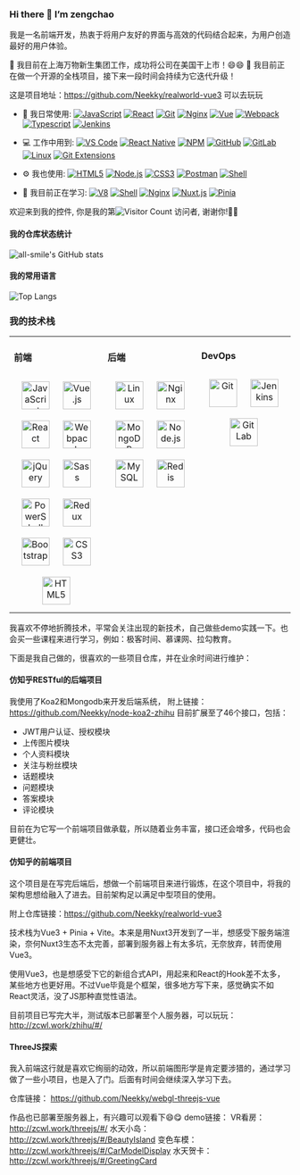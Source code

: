 ### Hi there 👋 I’m zengchao

我是一名前端开发，热衷于将用户友好的界面与高效的代码结合起来，为用户创造最好的用户体验。

 🔭 我目前在上海万物新生集团工作，成功将公司在美国干上市！😄😄
 🌱 我目前正在做一个开源的全栈项目，接下来一段时间会持续为它迭代升级！

这是项目地址：https://github.com/Neekky/realworld-vue3
可以去玩玩

- 🚀 我日常使用:
  [![JavaScript](https://img.shields.io/badge/JavaScript-000000?logo=JavaScript&logoColor=FFCA28)](http://zcwl.work/threejs/#/)
  [![React](https://img.shields.io/badge/React-282c34?logo=react)](http://zcwl.work/threejs/#/CarModelDisplay)
  [![Git](https://img.shields.io/badge/-Git-000000?logo=git&logoColor=FF7043)](http://zcwl.work/threejs/#/GreetingCard)
  [![Nginx](https://img.shields.io/badge/-Nginx-F7F7F7?logo=nginx&logoColor=029137)](http://zcwl.work/threejs/#/GreetingCard)
  [![Vue](https://img.shields.io/badge/Vue.js-35495E?logo=vue.js&logoColor=4FC08D)](http://zcwl.work/threejs/#/BeautyIsland)
  [![Webpack](https://img.shields.io/badge/-webpack-2B3A42?logo=webpack&logoColor=75AFCC)](http://zcwl.work/zhihu/#/)
  [![Typescript](https://img.shields.io/badge/-Typescript-fcfcfc?logo=Typescript&logoColor=2e79c7)](http://zcwl.work/zhihu/#/)
  [![Jenkins](https://img.shields.io/badge/-Jenkins-F6C915?logo=jenkins&logoColor=F16061)](http://zcwl.work/zhihu/#/)

- 💻 工作中用到:
  [![VS Code](https://img.shields.io/badge/-VS%20Code-007ACC?style=plastic&logo=visual-studio-code)](http://zcwl.work/zhihu/#/)
  [![React Native](https://img.shields.io/badge/React_Native-20232a?logo=react&logoColor=61DAFB)](http://zcwl.work/threejs/#/GreetingCard)
  [![NPM](https://img.shields.io/badge/-NPM-F7F7F7?logo=npm&logoColor=029137)](http://zcwl.work/zhihu/#/)
  [![GitHub](https://img.shields.io/badge/-GitHub-181717?style=plastic&logo=github)](http://zcwl.work/threejs/#/GreetingCard)
  [![GitLab](https://img.shields.io/badge/-GitLab-FCA121?style=plastic&logo=gitlab)](http://zcwl.work/threejs/#/BeautyIsland)
  [![Linux](https://img.shields.io/badge/-Linux-F16061?logo=linux&logoColor=000)](http://zcwl.work/threejs/#/BeautyIsland)
  [![Git Extensions](https://img.shields.io/badge/-Git%20Extensions-green?logo=git%20extensions&logoColor=DE3929)](http://zcwl.work/threejs/#/BeautyIsland)

- ⚙️ 我也使用:
  [![HTML5](https://img.shields.io/badge/-HTML5-E34F26?style=plastic&logo=html5&logoColor=white)](https://blog.csdn.net/qq_28766729)
  [![Node.js](https://img.shields.io/badge/-Node.js-F2F2F2?style=plastic&logo=node.js)](https://blog.csdn.net/qq_28766729)
  [![CSS3](https://img.shields.io/badge/-CSS3-1572B6?style=plastic&logo=css3)](https://blog.csdn.net/qq_28766729)
  [![Postman](https://img.shields.io/badge/-Postman-7A1FA2?logo=postman&logoColor=FC8019)](https://blog.csdn.net/qq_28766729)
  [![Shell](https://img.shields.io/badge/-Shell-4EC422?logo=Shell&logoColor=FF7043)](https://blog.csdn.net/qq_28766729)

- 🌱 我目前正在学习:
  [![V8](https://img.shields.io/badge/-V8-3DDC84?logo=v8&logoColor=4788F4)](http://zcwl.work/threejs/#/BeautyIsland)
  [![Shell](https://img.shields.io/badge/-Shell-4EC422?logo=Shell&logoColor=FF7043)](http://zcwl.work/threejs/#/BeautyIsland)
  [![Nginx](https://img.shields.io/badge/-Nginx-F7F7F7?logo=nginx&logoColor=029137)](http://zcwl.work/threejs/#/GreetingCard)
  [![Nuxt.js](https://img.shields.io/badge/-Nuxt.js-35495E?logo=Nuxt.js)](http://zcwl.work/threejs/#/BeautyIsland)
  [![Pinia](https://img.shields.io/badge/-Pinia-35495E?logo=Nginx)](http://zcwl.work/threejs/#/BeautyIsland)

欢迎来到我的控件, 你是我的第![Visitor Count](https://profile-counter.glitch.me/Neekky/count.svg)
访问者, 谢谢你!🎉🎉

#### 我的仓库状态统计

![all-smile's GitHub stats](https://github-readme-stats.vercel.app/api?username=Neekky&show_icons=true&theme=tokyonight)

#### 我的常用语言

![Top Langs](https://github-readme-stats.vercel.app/api/top-langs/?username=Neekky&layout=compact&theme=tokyonight)

### 我的技术栈

<table><tr><td valign="top" width="33%">

#### 前端

<div align="center">
<img style="margin: 10px" src="https://profilinator.rishav.dev/skills-assets/javascript-original.svg" alt="JavaScript" height="50" />
<img style="margin: 10px" src="https://profilinator.rishav.dev/skills-assets/vuejs-original-wordmark.svg" alt="Vue.js" height="50" />
<img style="margin: 10px" src="https://profilinator.rishav.dev/skills-assets/react-original-wordmark.svg" alt="React" height="50" />
<img style="margin: 10px" src="https://profilinator.rishav.dev/skills-assets/webpack-original.svg" alt="Webpack" height="50" />
<img style="margin: 10px" src="https://profilinator.rishav.dev/skills-assets/jquery.png" alt="jQuery" height="50" />
<img style="margin: 10px" src="https://profilinator.rishav.dev/skills-assets/sass-original.svg" alt="Sass" height="50" />
<img style="margin: 10px" src="https://profilinator.rishav.dev/skills-assets/powershell.png" alt="PowerShell" height="50" />
<img style="margin: 10px" src="https://profilinator.rishav.dev/skills-assets/redux-original.svg" alt="Redux" height="50" />
<img style="margin: 10px" src="https://profilinator.rishav.dev/skills-assets/bootstrap-plain.svg" alt="Bootstrap" height="50" />
<img style="margin: 10px" src="https://profilinator.rishav.dev/skills-assets/css3-original-wordmark.svg" alt="CSS3" height="50" />
<img style="margin: 10px" src="https://profilinator.rishav.dev/skills-assets/html5-original-wordmark.svg" alt="HTML5" height="50" />
</div>

</td>
<td valign="top" width="33%">

#### 后端

<div align="center">
<img style="margin: 10px" src="https://profilinator.rishav.dev/skills-assets/linux-original.svg" alt="Linux" height="50" />
<img style="margin: 10px" src="https://profilinator.rishav.dev/skills-assets/nginx-original.svg" alt="Nginx" height="50" />
<img style="margin: 10px" src="https://profilinator.rishav.dev/skills-assets/mongodb-original-wordmark.svg" alt="MongoDB" height="50" />
<img style="margin: 10px" src="https://profilinator.rishav.dev/skills-assets/nodejs-original-wordmark.svg" alt="Node.js" height="50" />
<img style="margin: 10px" src="https://profilinator.rishav.dev/skills-assets/mysql-original-wordmark.svg" alt="MySQL" height="50" />
<img style="margin: 10px" src="https://profilinator.rishav.dev/skills-assets/redis-original-wordmark.svg" alt="Redis" height="50" />
</div>

</td>
<td valign="top" width="33%">

#### DevOps

<div align="center">
<img style="margin: 10px" src="https://profilinator.rishav.dev/skills-assets/git-scm-icon.svg" alt="Git" height="50" />
<img style="margin: 10px" src="https://profilinator.rishav.dev/skills-assets/jenkins-icon.svg" alt="Jenkins" height="50" />
<img style="margin: 10px" src="https://profilinator.rishav.dev/skills-assets/gitlab.svg" alt="GitLab" height="50" />
</div>
</td>
</tr>
</table>

我喜欢不停地折腾技术，平常会关注出现的新技术，自己做些demo实践一下。也会买一些课程来进行学习，例如：极客时间、慕课网、拉勾教育。

下面是我自己做的，很喜欢的一些项目仓库，并在业余时间进行维护：

#### 仿知乎RESTful的后端项目
我使用了Koa2和Mongodb来开发后端系统，
附上链接：https://github.com/Neekky/node-koa2-zhihu
目前扩展至了46个接口，包括：
- JWT用户认证、授权模块
- 上传图片模块
- 个人资料模块
- 关注与粉丝模块
- 话题模块
- 问题模块
- 答案模块
- 评论模块

目前在为它写一个前端项目做承载，所以随着业务丰富，接口还会增多，代码也会更健壮。

#### 仿知乎的前端项目
这个项目是在写完后端后，想做一个前端项目来进行锻炼，在这个项目中，将我的架构思想给融入了进去。目前架构足以满足中型项目的使用。

附上仓库链接：https://github.com/Neekky/realworld-vue3

技术栈为Vue3 + Pinia + Vite。本来是用Nuxt3开发到了一半，想感受下服务端渲染，奈何Nuxt3生态不太完善，部署到服务器上有太多坑，无奈放弃，转而使用Vue3。

使用Vue3，也是想感受下它的新组合式API，用起来和React的Hook差不太多，某些地方也更好用。不过Vue毕竟是个框架，很多地方写下来，感觉确实不如React灵活，没了JS那种直觉性语法。

目前项目已写完大半，测试版本已部署至个人服务器，可以玩玩：
http://zcwl.work/zhihu/#/

#### ThreeJS探索
我入前端这行就是喜欢它绚丽的动效，所以前端图形学是肯定要涉猎的，通过学习做了一些小项目，也是入了门。后面有时间会继续深入学习下去。

仓库链接： https://github.com/Neekky/webgl-threejs-vue

作品也已部署至服务器上，有兴趣可以观看下😄😋
demo链接：
VR看房：http://zcwl.work/threejs/#/
水天小岛：http://zcwl.work/threejs/#/BeautyIsland
变色车模：http://zcwl.work/threejs/#/CarModelDisplay
水天贺卡：http://zcwl.work/threejs/#/GreetingCard



<!--
**Neekky/neekky** is a ✨ _special_ ✨ repository because its `README.md` (this file) appears on your GitHub profile.

Here are some ideas to get you started:

- 🔭 I’m currently working on ...
- 🌱 I’m currently learning ...
- 👯 I’m looking to collaborate on ...
- 🤔 I’m looking for help with ...
- 💬 Ask me about ...
- 📫 How to reach me: ...
- 😄 Pronouns: ...
- ⚡ Fun fact: ...
  -->

